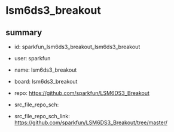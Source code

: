 # lsm6ds3_breakout
 
## summary 
* id: sparkfun_lsm6ds3_breakout_lsm6ds3_breakout
* user: sparkfun
* name: lsm6ds3_breakout
* board: lsm6ds3_breakout
* repo: https://github.com/sparkfun/LSM6DS3_Breakout



* src_file_repo_sch: 
* src_file_repo_sch_link: https://github.com/sparkfun/LSM6DS3_Breakout/tree/master/




